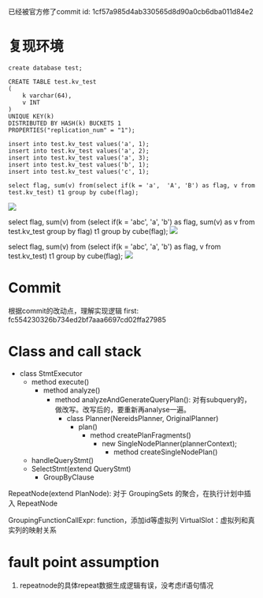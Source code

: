 已经被官方修了commit id: 1cf57a985d4ab330565d8d90a0cb6dba011d84e2

# 复现环境
```
create database test;

CREATE TABLE test.kv_test
(
    k varchar(64),
    v INT
)
UNIQUE KEY(k)
DISTRIBUTED BY HASH(k) BUCKETS 1
PROPERTIES("replication_num" = "1");

insert into test.kv_test values('a', 1);
insert into test.kv_test values('a', 2);
insert into test.kv_test values('a', 3);
insert into test.kv_test values('b', 1);
insert into test.kv_test values('c', 1);
```

```
select flag, sum(v) from(select if(k = 'a',  'A', 'B') as flag, v from test.kv_test) t1 group by cube(flag);
```


![](doris-bug-cube-desc-graph.png)

select flag, sum(v) from (select if(k = 'abc', 'a', 'b') as flag, sum(v) as v from test.kv_test group by flag) t1 group by cube(flag);
![](doris-bug-cube-explain.png)

select flag, sum(v) from (select if(k = 'abc', 'a', 'b') as flag, v from test.kv_test) t1 group by cube(flag);
![](doris-bug-cube-diff.png)


# Commit
根据commit的改动点，理解实现逻辑
first: fc554230326b734ed2bf7aaa6697cd02ffa27985

# Class and call stack

- class StmtExecutor
    - method execute()
        - method analyze()
            - method analyzeAndGenerateQueryPlan(): 对有subquery的，做改写。改写后的，要重新再analyse一遍。
                - class Planner(NereidsPlanner, OriginalPlanner)
                    - plan()  
                        - method createPlanFragments()
                            - new SingleNodePlanner(plannerContext);
                                - method createSingleNodePlan()
    - handleQueryStmt()
    - SelectStmt(extend QueryStmt)
        - GroupByClause

RepeatNode(extend PlanNode): 对于 GroupingSets 的聚合，在执行计划中插入 RepeatNode


GroupingFunctionCallExpr: function，添加id等虚拟列
VirtualSlot：虚拟列和真实列的映射关系

# fault point assumption
1. repeatnode的具体repeat数据生成逻辑有误，没考虑if语句情况
